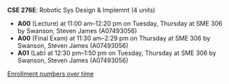 **CSE 276E**: Robotic Sys Design & Implemnt (4 units)

- **A00** (Lecture) at 11:00 am–12:20 pm on Tuesday, Thursday at SME 306 by Swanson, Steven James (A07493056)
- **A00** (Final Exam) at 11:30 am–2:29 pm on Thursday at SME 306 by Swanson, Steven James (A07493056)
- **A01** (Lab) at 12:30 pm–1:50 pm on Tuesday, Thursday at SME 306 by Swanson, Steven James (A07493056)

[Enrollment numbers over time](./CSE276E.tsv)
